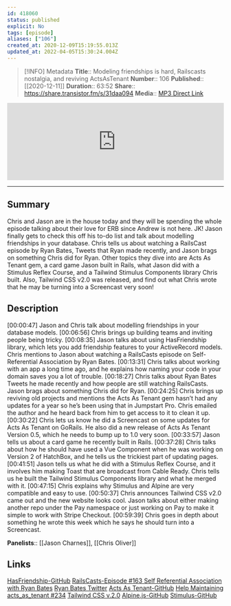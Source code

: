 ```yaml
---
id: 418060
status: published
explicit: No
tags: [episode]
aliases: ["106"]
created_at: 2020-12-09T15:19:55.013Z
updated_at: 2022-04-05T15:30:24.004Z
---
```


> [!INFO] Metadata
> **Title**:: Modeling friendships is hard, Railscasts nostalgia, and reviving ActsAsTenant
> **Number**:: 106
> **Published**:: [[2020-12-11]]
> **Duration**:: 63:52
> **Share**:: <https://share.transistor.fm/s/31daa094>
> **Media**:: [MP3 Direct Link](https://dts.podtrac.com/redirect.mp3/media.transistor.fm/31daa094/8d6452f3.mp3)

<iframe width="100%" height="180" frameborder="no" scrolling="no" seamless src="https://share.transistor.fm/e/31daa094/dark"></iframe>

---

## Summary

Chris and Jason are in the house today and they will be spending the whole episode talking about their love for ERB since Andrew is not here. JK! Jason finally gets to check this off his to-do list and talk about modelling friendships in your database. Chris tells us about watching a RailsCast episode by Ryan Bates, Tweets that Ryan made recently, and Jason brags on something Chris did for Ryan. Other topics they dive into are Acts As Tenant gem, a card game Jason built in Rails, what Jason did with a Stimulus Reflex Course, and a Tailwind Stimulus Components library Chris built. Also, Tailwind CSS v2.0 was released, and find out what Chris wrote that he may be turning into a Screencast very soon!

## Description

[00:00:47] Jason and Chris talk about modelling friendships in your database models.
[00:06:56] Chris brings up building teams and inviting people being tricky.
[00:08:35] Jason talks about using HasFriendship library, which lets you add friendship features to your ActiveRecord models. Chris mentions to Jason about watching a RailsCasts episode on Self-Referential Association by Ryan Bates.
[00:13:31] Chris talks about working with an app a long time ago, and he explains how naming your code in your domain saves you a lot of trouble.
[00:18:27] Chris talks about Ryan Bates Tweets he made recently and how people are still watching RailsCasts. Jason brags about something Chris did for Ryan.
[00:24:25] Chris brings up reviving old projects and mentions the Acts As Tenant gem hasn’t had any updates for a year so he’s been using that in Jumpstart Pro. Chris emailed the author and he heard back from him to get access to it to clean it up.
[00:30:22] Chris lets us know he did a Screencast on some updates for Acts As Tenant on GoRails. He also did a new release of Acts As Tenant Version 0.5, which he needs to bump up to 1.0 very soon.
[00:33:57] Jason tells us about a card game he recently built in Rails.
[00:37:28] Chris talks about how he should have used a Vue Component when he was working on Version 2 of HatchBox, and he tells us the trickiest part of updating pages.
[00:41:51] Jason tells us what he did with a Stimulus Reflex Course, and it involves him making Toast that are broadcast from Cable Ready. Chris tells us he built the Tailwind Stimulus Components library and what he merged with it.
[00:47:15] Chris explains why Stimulus and Alpine are very compatible and easy to use.
[00:50:37] Chris announces Tailwind CSS v2.0 came out and the new website looks cool. Jason talks about either making another repo under the Pay namespace or just working on Pay to make it simple to work with Stripe Checkout.
[00:59:39] Chris goes in depth about something he wrote this week which he says he should turn into a Screencast.

**Panelists**:: [[Jason Charnes]], [[Chris Oliver]]

## Links

[HasFriendship-GitHub](https://github.com/sungwoncho/has_friendship)
[RailsCasts-Episode #163 Self Referential Association with Ryan Bates](http://railscasts.com/episodes/163-self-referential-association?view=asciicast)
[Ryan Bates Twitter](https://twitter.com/rbates)
[Acts As Tenant-GitHub](https://github.com/ErwinM/acts_as_tenant)
[Help Maintaining acts_as_tenant #234](https://github.com/ErwinM/acts_as_tenant/issues/234)
[Tailwind CSS v.2.0](https://blog.tailwindcss.com/tailwindcss-v2)
[Alpine.js-GitHub](https://github.com/alpinejs/alpine)
[Stimulus-GitHub](https://github.com/stimulusjs/stimulus)
